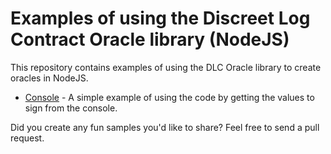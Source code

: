 # Examples of using the Discreet Log Contract Oracle library (NodeJS)

This repository contains examples of using the DLC Oracle library to create oracles in NodeJS.

* [Console](console/) - A simple example of using the code by getting the values to sign from the console.

Did you create any fun samples you'd like to share? Feel free to send a pull request.